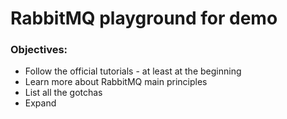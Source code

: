# RabbitMQ playground for demo

### Objectives:
- Follow the official tutorials - at least at the beginning
- Learn more about RabbitMQ main principles
- List all the gotchas
- Expand